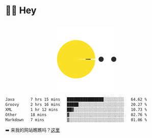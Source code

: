
# 👋🏻 Hey
<div align="center">
	<br>
	<img src="https://raw.githubusercontent.com/Aniket965/Aniket965/master/pacman.svg?sanitize=true" width="200" height="200">
	<br>
</div>

<!--START_SECTION:waka-->
```text
Java       7 hrs 15 mins   ████████████████░░░░░░░░░   64.62 % 
Groovy     2 hrs 16 mins   █████░░░░░░░░░░░░░░░░░░░░   20.27 % 
XML        1 hr 12 mins    ██▓░░░░░░░░░░░░░░░░░░░░░░   10.73 % 
Other      18 mins         ▓░░░░░░░░░░░░░░░░░░░░░░░░   02.76 % 
Markdown   7 mins          ▒░░░░░░░░░░░░░░░░░░░░░░░░   01.06 % 
```
<!--END_SECTION:waka-->

 ➡️  来我的网站瞧瞧吗？[这里](https://www.shaolongfei.com)
